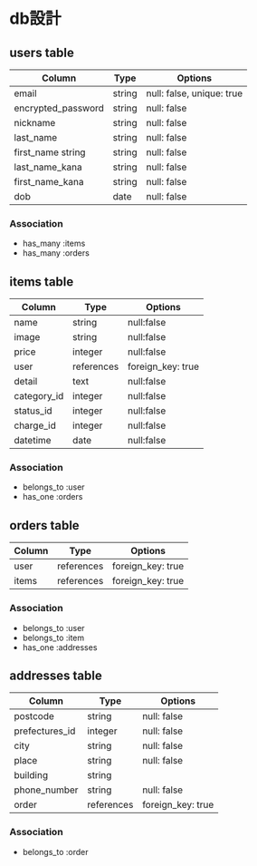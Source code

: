 # db設計

##  users table

| Column             | Type         | Options                    |
|--------------------|--------------|----------------------------|
| email              | string	      | null: false, unique: true  |
| encrypted_password | string	      | null: false                |
| nickname	         | string	      | null: false                |
| last_name	         | string	      | null: false                |
| first_name	string | string	      | null: false                |
| last_name_kana	   | string	      | null: false                |
| first_name_kana	   | string      	| null: false                |
| dob                | date	        | null: false                |

### Association

* has_many :items
* has_many :orders

##  items table

| Column          | Type          | Options                   |
|-----------------|---------------|---------------------------|
| name            | string        | null:false                |
| image           | string        | null:false                |
| price           | integer       | null:false                |
| user            | references    | foreign_key: true         |
| detail          | text          | null:false                |
| category_id     | integer       | null:false                |
| status_id       | integer       | null:false                |
| charge_id       | integer       | null:false                |
| datetime        | date          | null:false                |

### Association

* belongs_to :user
* has_one :orders

##  orders table

| Column          | Type          | Options                   |
|-----------------|---------------|---------------------------|
| user            | references    | foreign_key: true         |
| items           | references    | foreign_key: true         |

### Association

* belongs_to :user
* belongs_to :item
* has_one :addresses


##  addresses table

| Column          | Type          | Options                   |
|-----------------|---------------|---------------------------|
| postcode        | string        | null: false               |
| prefectures_id  | integer       | null: false               |
| city            | string        | null: false               |
| place           | string        | null: false               |
| building        | string        | |
| phone_number    | string        | null: false               |
| order           | references    | foreign_key: true         |


### Association

* belongs_to :order